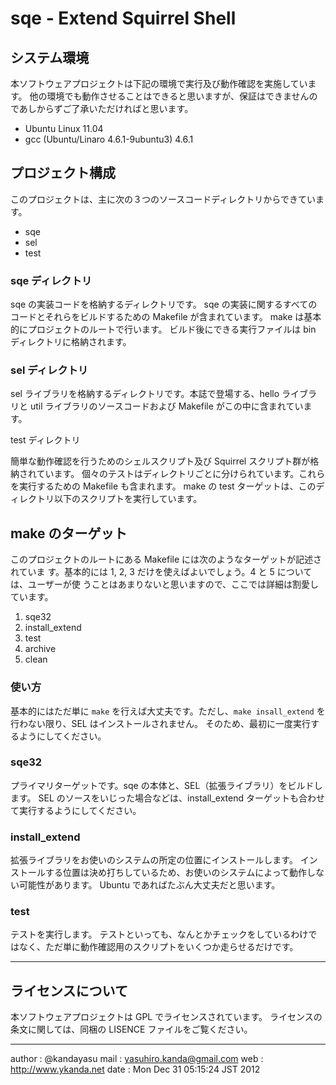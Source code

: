 sqe - Extend Squirrel Shell
========

システム環境
--------

本ソフトウェアプロジェクトは下記の環境で実行及び動作確認を実施しています。
他の環境でも動作させることはできると思いますが、保証はできませんのであしからずご了承いただければと思います。

* Ubuntu Linux 11.04
* gcc (Ubuntu/Linaro 4.6.1-9ubuntu3) 4.6.1


プロジェクト構成
--------

このプロジェクトは、主に次の３つのソースコードディレクトリからできています。

* sqe
* sel
* test

### sqe ディレクトリ

sqe の実装コードを格納するディレクトリです。
sqe の実装に関するすべてのコードとそれらをビルドするための Makefile が含まれています。
make は基本的にプロジェクトのルートで行います。
ビルド後にできる実行ファイルは bin ディレクトリに格納されます。

### sel ディレクトリ

sel ライブラリを格納するディレクトリです。本誌で登場する、hello ライブラリと
util ライブラリのソースコードおよび Makefile がこの中に含まれています。

test ディレクトリ

簡単な動作確認を行うためのシェルスクリプト及び Squirrel スクリプト群が格納されています。
個々のテストはディレクトリごとに分けられています。これらを実行するための Makefile も含まれます。
make の test ターゲットは、このディレクトリ以下のスクリプトを実行しています。


make のターゲット
--------

このプロジェクトのルートにある Makefile には次のようなターゲットが記述されていま
す。基本的には 1, 2, 3 だけを使えばよいでしょう。4 と 5 については、ユーザーが使
うことはあまりないと思いますので、ここでは詳細は割愛しています。

1. sqe32
2. install\_extend
3. test
4. archive
5. clean

### 使い方

基本的にはただ単に `make` を行えば大丈夫です。ただし、`make insall_extend` を行わない限り、SEL はインストールされません。
そのため、最初に一度実行するようにしてください。

### sqe32

プライマリターゲットです。sqe の本体と、SEL（拡張ライブラリ）をビルドします。
SEL のソースをいじった場合などは、install\_extend ターゲットも合わせて実行するようにしてください。

### install\_extend

拡張ライブラリをお使いのシステムの所定の位置にインストールします。
インストールする位置は決め打ちしているため、お使いのシステムによって動作しない可能性があります。
Ubuntu であればたぶん大丈夫だと思います。

### test

テストを実行します。
テストといっても、なんとかチェックをしているわけではなく、ただ単に動作確認用のスクリプトをいくつか走らせるだけです。

-- -- --

ライセンスについて
--------

本ソフトウェアプロジェクトは GPL でライセンスされています。
ライセンスの条文に関しては、同梱の LISENCE ファイルをご覧ください。

-- -- --

author : @kandayasu 
mail   : yasuhiro.kanda@gmail.com
web    : http://www.ykanda.net
date   : Mon Dec 31 05:15:24 JST 2012
